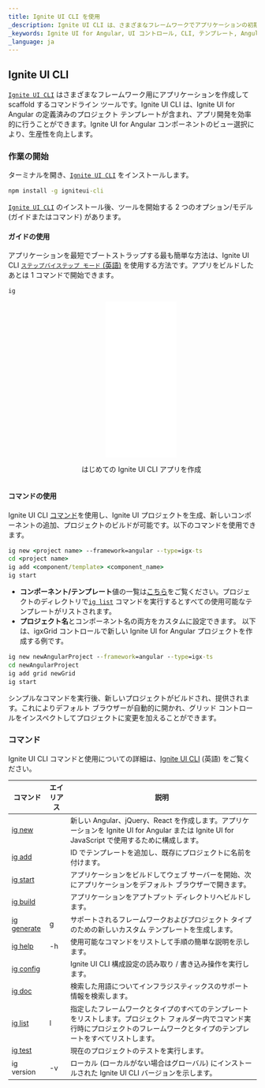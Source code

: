 ```yaml
---
title: Ignite UI CLI を使用
_description: Ignite UI CLI は、さまざまなフレームワークでアプリケーションの初期化、開発、スキャフォールディング、および処理を可能にするツールです。
_keywords: Ignite UI for Angular, UI コントロール, CLI, テンプレート, Angular ウィジェット, web ウィジェット, UI ウィジェット, Angular, ネイティブ Angular コンポーネント スイート, ネイティブ Angular コントロール, ネイティブ Angular コンポーネント ライブラリ
_language: ja
---
```


## Ignite UI CLI

[`Ignite UI CLI`](https://github.com/IgniteUI/igniteui-cli) はさまざまなフレームワーク用にアプリケーションを作成して scaffold するコマンドライン ツールです。Ignite UI CLI は、Ignite UI for Angular の定義済みのプロジェクト テンプレートが含まれ、アプリ開発を効率的に行うことができます。Ignite UI for Angular コンポーネントのビュー選択により、生産性を向上します。

### 作業の開始

ターミナルを開き、[`Ignite UI CLI`](https://github.com/IgniteUI/igniteui-cli) をインストールします。
```cmd
npm install -g igniteui-cli 
```
 [`Ignite UI CLI`](https://github.com/IgniteUI/igniteui-cli) のインストール後、ツールを開始する 2 つのオプション/モデル (ガイドまたはコマンド) があります。

#### ガイドの使用
アプリケーションを最短でブートストラップする最も簡単な方法は、Ignite UI CLI [`ステップバイステップ モード` (英語)](https://github.com/IgniteUI/igniteui-cli/wiki/step-by-step) を使用する方法です。アプリをビルドしたあとは 1 コマンドで開始できます。 
```cmd
ig
```

<div style="display:inline-block;">
    <a style="background: url(../../images/general/buildCLIapp.gif); display:flex; justify-content:center; min-width:540px; min-height:315px;"
       href="https://youtu.be/QK_NsdtdA70" target="_blank">
        <img src="../../images/general/play.svg" style="vertical-align: middle;" />
    </a>
    <p style="text-align:center;">はじめての Ignite UI CLI アプリを作成</p>
</div>

#### コマンドの使用
Ignite UI CLI [コマンド](#available-commands)を使用し、Ignite UI プロジェクトを生成、新しいコンポーネントの追加、プロジェクトのビルドが可能です。以下のコマンドを使用できます。
```cmd
ig new <project name> --framework=angular --type=igx-ts 
cd <project name>
ig add <component/template> <component_name>
ig start 
```
- **コンポーネント/テンプレート**値の一覧は[こちら](https://github.com/IgniteUI/igniteui-cli/wiki/add#ignite-ui-for-angular-templates)をご覧ください。プロジェクトのディレクトリで[`ig list`](#available-commands) コマンドを実行するとすべての使用可能なテンプレートがリストされます。
- **プロジェクト名**とコンポーネント名の両方をカスタムに設定できます。
以下は、igxGrid コントロールで新しい Ignite UI for Angular プロジェクトを作成する例です。

```cmd
ig new newAngularProject --framework=angular --type=igx-ts
cd newAngularProject
ig add grid newGrid
ig start
```

シンプルなコマンドを実行後、新しいプロジェクトがビルドされ、提供されます。これによりデフォルト ブラウザーが自動的に開かれ、グリッド コントロールをインスペクトしてプロジェクトに変更を加えることができます。

### コマンド

 Ignite UI CLI コマンドと使用についての詳細は、[Ignite UI CLI](https://github.com/IgniteUI/igniteui-cli/wiki) (英語) をご覧ください。

| コマンド | エイリアス | 説明 |
| --- | --- | --- |
| [ig new](https://github.com/IgniteUI/igniteui-cli/wiki/new) | | 新しい Angular、jQuery、React を作成します。アプリケーションを Ignite UI for Angular または Ignite UI for JavaScript で使用するために構成します。
| [ig add](https://github.com/IgniteUI/igniteui-cli/wiki/add) | | ID でテンプレートを追加し、既存にプロジェクトに名前を付けます。
| [ig start](https://github.com/IgniteUI/igniteui-cli/wiki/start) | | アプリケーションをビルドしてウェブ サーバーを開始、次にアプリケーションをデフォルト ブラウザーで開きます。
| [ig build](https://github.com/IgniteUI/igniteui-cli/wiki/build) | | アプリケーションをアプトプット ディレクトリへビルドします。
| [ig generate](https://github.com/IgniteUI/igniteui-cli/wiki/generate) | g | サポートされるフレームワークおよびプロジェクト タイプのための新しいカスタム テンプレートを生成します。
| [ig help](https://github.com/IgniteUI/igniteui-cli/wiki/help) | -h | 使用可能なコマンドをリストして手順の簡単な説明を示します。
| [ig config](https://github.com/IgniteUI/igniteui-cli/wiki/config) | | Ignite UI CLI 構成設定の読み取り / 書き込み操作を実行します。
| [ig doc](https://github.com/IgniteUI/igniteui-cli/wiki/doc) | | 検索した用語についてインフラジスティックスのサポート情報を検索します。
| [ig list](https://github.com/IgniteUI/igniteui-cli/wiki/list) | l |  指定したフレームワークとタイプのすべてのテンプレートをリストします。プロジェクト フォルダー内でコマンド実行時にプロジェクトのフレームワークとタイプのテンプレートをすべてリストします。
| [ig test](https://github.com/IgniteUI/igniteui-cli/wiki/test) |  | 現在のプロジェクトのテストを実行します。
| ig version | -v | ローカル (ローカルがない場合はグローバル) にインストールされた Ignite UI CLI バージョンを示します。|
